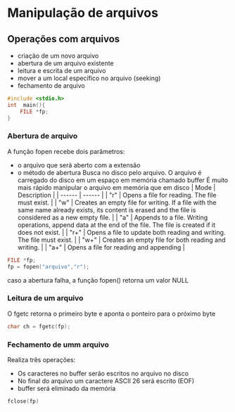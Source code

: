 # Manipulação de arquivos
## Operações com arquivos
* criação de um novo arquivo
* abertura de um arquivo existente
* leitura e escrita de um arquivo
* mover a um local específico no arquivo (seeking)
* fechamento de arquivo

```c
#include <stdio.h>
int  main(){
    FILE *fp;
}
```
### Abertura de arquivo
A função fopen recebe dois parâmetros:
* o arquivo que será aberto com a extensão
* o método de abertura
Busca no disco pelo arquivo. O arquivo é carregado do disco em um espaço em memória chamado buffer
É muito mais rápido manipular o arquivo em memória que em disco
| Mode | Description |
| ------ | ------ |
| "r" | Opens a file for reading. The file must exist. |
| "w" | Creates an empty file for writing. If a file with the same name already exists, its content is erased and the file is considered as a new empty file. |
| "a" | Appends to a file. Writing operations, append data at the end of the file. The file is created if it does not exist. |
| "r+" | Opens a file to update both reading and writing. The file must exist. |
| "w+" | Creates an empty file for both reading and writing. |
| "a+" | Opens a file for reading and appending |
```c
FILE *fp;
fp = fopen("arquivo","r");
```
caso a abertura falha, a função fopen() retorna um valor NULL

### Leitura de um arquivo
O fgetc retorna o primeiro byte e aponta o ponteiro para o próximo byte
```c
char ch = fgetc(fp);
```
### Fechamento de umm arquivo
Realiza três operações:
* Os caracteres no buffer serão escritos no arquivo no disco
* No final do arquivo um caractere ASCII 26 será escrito (EOF)
* buffer será eliminado da memória
```c
fclose(fp)
```